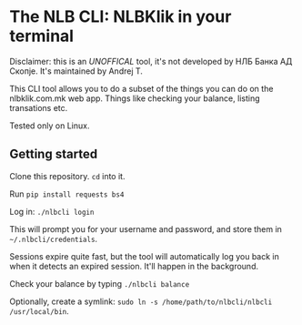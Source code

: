 # The NLB CLI: NLBKlik in your terminal

Disclaimer: this is an _UNOFFICAL_ tool, it's not developed by НЛБ Банка АД Скопје. It's maintained by Andrej T.

This CLI tool allows you to do a subset of the things you can do on the nlbklik.com.mk web app.
Things like checking your balance, listing transations etc.

Tested only on Linux.

## Getting started

Clone this repository. `cd` into it.

Run `pip install requests bs4`

Log in: `./nlbcli login`

This will prompt you for your username and password, and store them in `~/.nlbcli/credentials`.

Sessions expire quite fast, but the tool will automatically log you back in when it detects an expired session. It'll happen in the background.

Check your balance by typing `./nlbcli balance`

Optionally, create a symlink: `sudo ln -s /home/path/to/nlbcli/nlbcli /usr/local/bin`.
